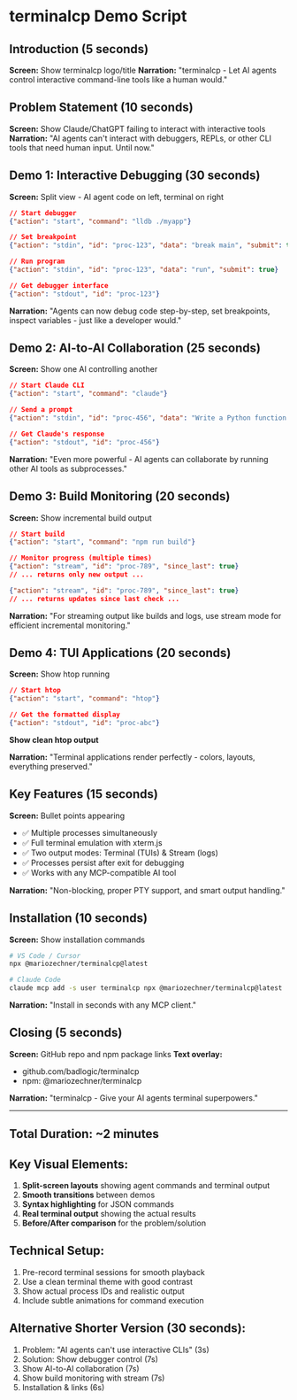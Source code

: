 # terminalcp Demo Script

## Introduction (5 seconds)
**Screen:** Show terminalcp logo/title
**Narration:** "terminalcp - Let AI agents control interactive command-line tools like a human would."

## Problem Statement (10 seconds)
**Screen:** Show Claude/ChatGPT failing to interact with interactive tools
**Narration:** "AI agents can't interact with debuggers, REPLs, or other CLI tools that need human input. Until now."

## Demo 1: Interactive Debugging (30 seconds)
**Screen:** Split view - AI agent code on left, terminal on right

```json
// Start debugger
{"action": "start", "command": "lldb ./myapp"}

// Set breakpoint
{"action": "stdin", "id": "proc-123", "data": "break main", "submit": true}

// Run program
{"action": "stdin", "id": "proc-123", "data": "run", "submit": true}

// Get debugger interface
{"action": "stdout", "id": "proc-123"}
```

**Narration:** "Agents can now debug code step-by-step, set breakpoints, inspect variables - just like a developer would."

## Demo 2: AI-to-AI Collaboration (25 seconds)
**Screen:** Show one AI controlling another

```json
// Start Claude CLI
{"action": "start", "command": "claude"}

// Send a prompt
{"action": "stdin", "id": "proc-456", "data": "Write a Python function to calculate fibonacci", "submit": true}

// Get Claude's response
{"action": "stdout", "id": "proc-456"}
```

**Narration:** "Even more powerful - AI agents can collaborate by running other AI tools as subprocesses."

## Demo 3: Build Monitoring (20 seconds)
**Screen:** Show incremental build output

```json
// Start build
{"action": "start", "command": "npm run build"}

// Monitor progress (multiple times)
{"action": "stream", "id": "proc-789", "since_last": true}
// ... returns only new output ...

{"action": "stream", "id": "proc-789", "since_last": true}
// ... returns updates since last check ...
```

**Narration:** "For streaming output like builds and logs, use stream mode for efficient incremental monitoring."

## Demo 4: TUI Applications (20 seconds)
**Screen:** Show htop running

```json
// Start htop
{"action": "start", "command": "htop"}

// Get the formatted display
{"action": "stdout", "id": "proc-abc"}
```

**Show clean htop output**

**Narration:** "Terminal applications render perfectly - colors, layouts, everything preserved."

## Key Features (15 seconds)
**Screen:** Bullet points appearing

- ✅ Multiple processes simultaneously
- ✅ Full terminal emulation with xterm.js
- ✅ Two output modes: Terminal (TUIs) & Stream (logs)
- ✅ Processes persist after exit for debugging
- ✅ Works with any MCP-compatible AI tool

**Narration:** "Non-blocking, proper PTY support, and smart output handling."

## Installation (10 seconds)
**Screen:** Show installation commands

```bash
# VS Code / Cursor
npx @mariozechner/terminalcp@latest

# Claude Code
claude mcp add -s user terminalcp npx @mariozechner/terminalcp@latest
```

**Narration:** "Install in seconds with any MCP client."

## Closing (5 seconds)
**Screen:** GitHub repo and npm package links
**Text overlay:** 
- github.com/badlogic/terminalcp
- npm: @mariozechner/terminalcp

**Narration:** "terminalcp - Give your AI agents terminal superpowers."

---

## Total Duration: ~2 minutes

## Key Visual Elements:
1. **Split-screen layouts** showing agent commands and terminal output
2. **Smooth transitions** between demos
3. **Syntax highlighting** for JSON commands
4. **Real terminal output** showing the actual results
5. **Before/After comparison** for the problem/solution

## Technical Setup:
1. Pre-record terminal sessions for smooth playback
2. Use a clean terminal theme with good contrast
3. Show actual process IDs and realistic output
4. Include subtle animations for command execution

## Alternative Shorter Version (30 seconds):
1. Problem: "AI agents can't use interactive CLIs" (3s)
2. Solution: Show debugger control (7s)
3. Show AI-to-AI collaboration (7s)
4. Show build monitoring with stream (7s)
5. Installation & links (6s)